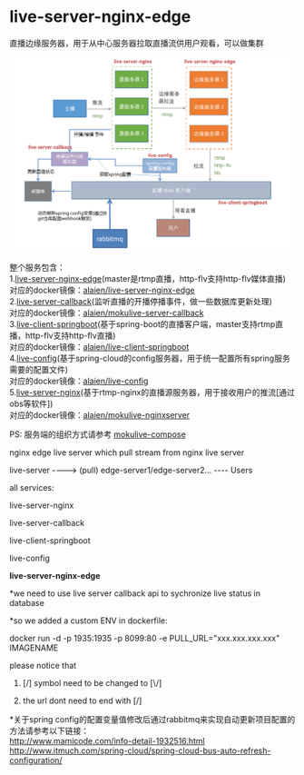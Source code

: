 # live-server-nginx-edge

直播边缘服务器，用于从中心服务器拉取直播流供用户观看，可以做集群

![mokulive picture](https://raw.githubusercontent.com/qingyanjiu/live-server-nginx-edge/http-flv/mokulive.png)

整个服务包含：<br/>
1.<a href="https://github.com/qingyanjiu/live-server-nginx-edge">live-server-nginx-edge</a>(master是rtmp直播，http-flv支持http-flv媒体直播)<br/>
对应的docker镜像：<a href="https://hub.docker.com/r/alaien/live-server-nginx-edge/">alaien/live-server-nginx-edge</a><br/>
2.<a href="https://github.com/qingyanjiu/live-server-callback">live-server-callback</a>(监听直播的开播停播事件，做一些数据库更新处理)<br/>
对应的docker镜像：<a href="https://hub.docker.com/r/alaien/mokulive-server-callback/">alaien/mokulive-server-callback</a><br/>
3.<a href="https://github.com/qingyanjiu/live-client-springboot">live-client-springboot</a>(基于spring-boot的直播客户端，master支持rtmp直播，http-flv支持http-flv直播)<br/>
对应的docker镜像：<a href="https://hub.docker.com/r/alaien/live-client-springboot/">alaien/live-client-springboot</a><br/>
4.<a href="https://github.com/qingyanjiu/live-config">live-config</a>(基于spring-cloud的config服务器，用于统一配置所有spring服务需要的配置文件)<br/>
对应的docker镜像：<a href="https://hub.docker.com/r/alaien/live-config/">alaien/live-config</a><br/>
5.<a href="https://github.com/qingyanjiu/live-server-nginx">live-server-nginx</a>(基于rtmp-nginx的直播源服务器，用于接收用户的推流[通过obs等软件])<br/>
对应的docker镜像：<a href="https://hub.docker.com/r/alaien/mokulive-nginxserver/">alaien/mokulive-nginxserver</a><br/>

PS: 服务端的组织方式请参考 <a href="https://github.com/qingyanjiu/mokulive-compose">mokulive-compose</a><br/>

nginx edge live server which pull stream from nginx live server
                  
             
live-server ----> (pull) edge-server1/edge-server2...  ----  Users


all services:

live-server-nginx

live-server-callback

live-client-springboot

live-config

<b>live-server-nginx-edge</b>

*we need to use live server callback api to sychronize live status in database

*so we added a custom ENV in dockerfile:

docker run -d -p 1935:1935 -p 8099:80 -e PULL_URL="xxx.xxx.xxx.xxx" IMAGENAME

please notice that 

1. [/] symbol need to be changed to [\\/\]

2. the url dont need to end with [/]


*关于spring config的配置变量值修改后通过rabbitmq来实现自动更新项目配置的方法请参考以下链接：<br/>
http://www.mamicode.com/info-detail-1932516.html <br/>
http://www.itmuch.com/spring-cloud/spring-cloud-bus-auto-refresh-configuration/ <br/>
